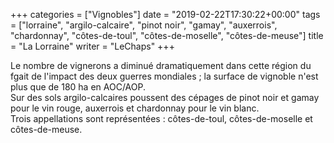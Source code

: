 +++
categories = ["Vignobles"]
date = "2019-02-22T17:30:22+00:00"
tags = ["lorraine", "argilo-calcaire", "pinot noir", "gamay", "auxerrois", "chardonnay", "côtes-de-toul", "côtes-de-moselle", "côtes-de-meuse"]
title = "La Lorraine"
writer = "LeChaps"
+++

Le nombre de vignerons a diminué dramatiquement dans cette région du fgait de l'impact des deux guerres mondiales ; la surface de vignoble n'est plus que de 180 ha en AOC/AOP.  
Sur des sols argilo-calcaires poussent des cépages de pinot noir et gamay pour le vin rouge, auxerrois et chardonnay pour le vin blanc.  
Trois appellations sont représentées : côtes-de-toul, côtes-de-moselle et côtes-de-meuse.
